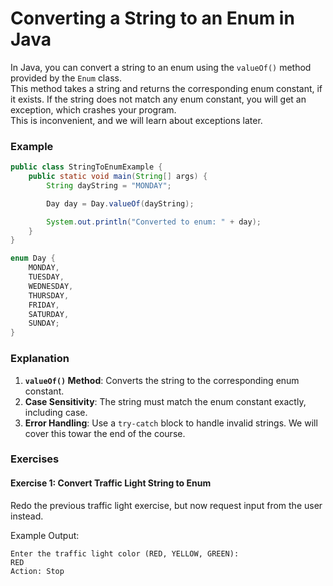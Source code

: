 # Converting a String to an Enum in Java

In Java, you can convert a string to an enum using the `valueOf()` method provided by the `Enum` class.\
This method takes a string and returns the corresponding enum constant, if it exists. If the string does not match any enum constant, you will get an exception, which crashes your program.\
This is inconvenient, and we will learn about exceptions later.

### Example
```java
public class StringToEnumExample {
    public static void main(String[] args) {
        String dayString = "MONDAY";

        Day day = Day.valueOf(dayString);

        System.out.println("Converted to enum: " + day);
    }
}

enum Day {
    MONDAY,
    TUESDAY,
    WEDNESDAY,
    THURSDAY,
    FRIDAY,
    SATURDAY,
    SUNDAY;
}
```

### Explanation
1. **`valueOf()` Method**: Converts the string to the corresponding enum constant.
2. **Case Sensitivity**: The string must match the enum constant exactly, including case.
3. **Error Handling**: Use a `try-catch` block to handle invalid strings. We will cover this towar the end of the course.

### Exercises

#### Exercise 1: Convert Traffic Light String to Enum

Redo the previous traffic light exercise, but now request input from the user instead.

Example Output:
```
Enter the traffic light color (RED, YELLOW, GREEN):
RED
Action: Stop
```